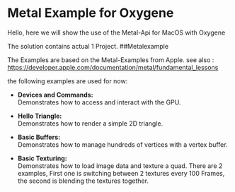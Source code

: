 # Metal Example for Oxygene

Hello, here we will show the use of the Metal-Api for MacOS with Oxygene

The solution contains actual 1 Project.
##Metalexample

The Examples are based on the Metal-Examples from Apple. 
see also : <https://developer.apple.com/documentation/metal/fundamental_lessons>

the following examples are used for now:

*  **Devices and Commands:**  
	Demonstrates how to access and interact with the GPU.

	
* **Hello Triangle:**  
	Demonstrates how to render a simple 2D triangle.
* **Basic Buffers:**  
	Demonstrates how to manage hundreds of vertices with a vertex buffer.
* **Basic Texturing:**  
	Demonstrates how to load image data and texture a quad. There are 2 examples, First one is switching between 2 textures every 100 Frames, the second is blending the textures together.
	
	
